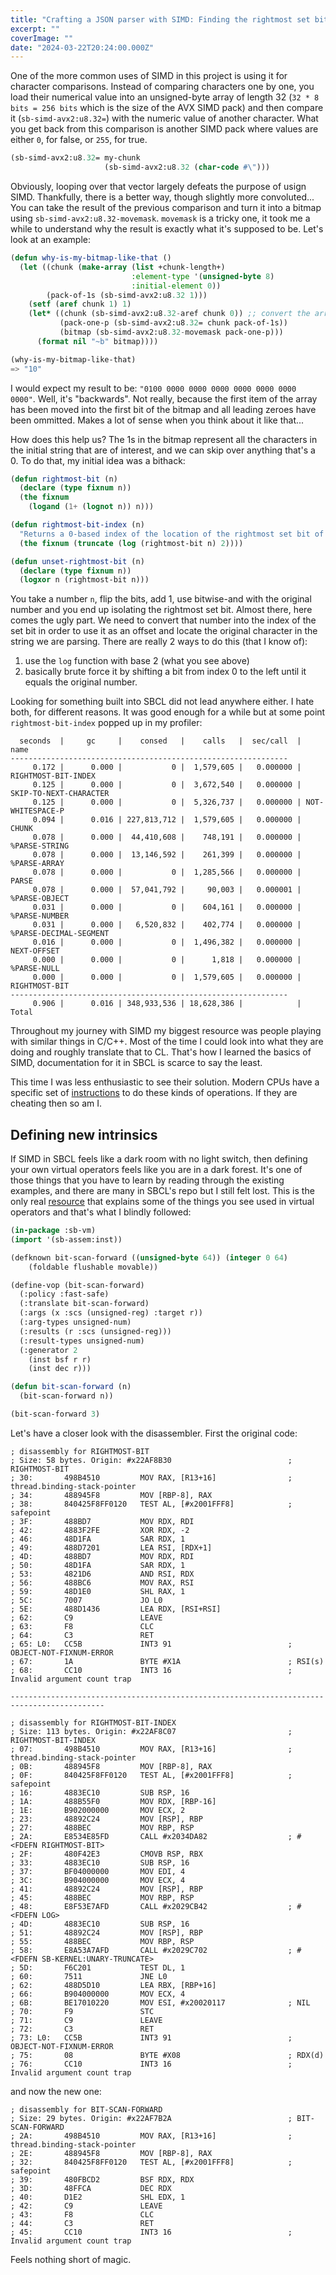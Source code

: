```yaml
---
title: "Crafting a JSON parser with SIMD: Finding the rightmost set bit"
excerpt: ""
coverImage: ""
date: "2024-03-22T20:24:00.000Z"
---
```


One of the more common uses of SIMD in this project is using it for character comparisons. Instead of comparing characters one by one, you load their numerical value into an unsigned-byte array of length 32 (`32 * 8 bits = 256 bits` which is the size of the AVX SIMD pack) and then compare it (`sb-simd-avx2:u8.32=`) with the numeric value of another character. What you get back from this comparison is another SIMD pack where values are either `0`, for false, or `255`, for true.

```lisp
(sb-simd-avx2:u8.32= my-chunk
                     (sb-simd-avx2:u8.32 (char-code #\")))
```

Obviously, looping over that vector largely defeats the purpose of usign SIMD. Thankfully, there is a better way, though slightly more convoluted... You can take the result of the previous comparison and turn it into a bitmap using `sb-simd-avx2:u8.32-movemask`. `movemask` is a tricky one, it took me a while to understand why the result is exactly what it's supposed to be. Let's look at an example:

```lisp
(defun why-is-my-bitmap-like-that ()
  (let ((chunk (make-array (list +chunk-length+)
                           :element-type '(unsigned-byte 8)
                           :initial-element 0))
        (pack-of-1s (sb-simd-avx2:u8.32 1)))
    (setf (aref chunk 1) 1)
    (let* ((chunk (sb-simd-avx2:u8.32-aref chunk 0)) ;; convert the array to a SIMD pack
           (pack-one-p (sb-simd-avx2:u8.32= chunk pack-of-1s))
           (bitmap (sb-simd-avx2:u8.32-movemask pack-one-p)))
      (format nil "~b" bitmap))))

(why-is-my-bitmap-like-that)
=> "10"
```

I would expect my result to be: `"0100 0000 0000 0000 0000 0000 0000 0000"`. Well, it's "backwards". Not really, because the first item of the array has been moved into the first bit of the bitmap and all leading zeroes have been ommitted. Makes a lot of sense when you think about it like that...

How does this help us? The 1s in the bitmap represent all the characters in the initial string that are of interest, and we can skip over anything that's a 0. To do that, my initial idea was a bithack:

```lisp
(defun rightmost-bit (n)
  (declare (type fixnum n))
  (the fixnum
    (logand (1+ (lognot n)) n)))

(defun rightmost-bit-index (n)
  "Returns a 0-based index of the location of the rightmost set bit of `n'."
  (the fixnum (truncate (log (rightmost-bit n) 2))))

(defun unset-rightmost-bit (n)
  (declare (type fixnum n))
  (logxor n (rightmost-bit n)))
```

You take a number `n`, flip the bits, add 1, use bitwise-and with the original number and you end up isolating the rightmost set bit. Almost there, here comes the ugly part. We need to convert that number into the index of the set bit in order to use it as an offset and locate the original character in the string we are parsing. There are really 2 ways to do this (that I know of):
1. use the `log` function with base 2 (what you see above)
2. basically brute force it by shifting a bit from index 0 to the left until it equals the original number.

Looking for something built into SBCL did not lead anywhere either. I hate both, for different reasons. It was good enough for a while but at some point `rightmost-bit-index` popped up in my profiler:

```
  seconds  |     gc     |    consed   |    calls   |  sec/call  |  name
--------------------------------------------------------------
     0.172 |      0.000 |           0 |  1,579,605 |   0.000000 | RIGHTMOST-BIT-INDEX
     0.125 |      0.000 |           0 |  3,672,540 |   0.000000 | SKIP-TO-NEXT-CHARACTER
     0.125 |      0.000 |           0 |  5,326,737 |   0.000000 | NOT-WHITESPACE-P
     0.094 |      0.016 | 227,813,712 |  1,579,605 |   0.000000 | CHUNK
     0.078 |      0.000 |  44,410,608 |    748,191 |   0.000000 | %PARSE-STRING
     0.078 |      0.000 |  13,146,592 |    261,399 |   0.000000 | %PARSE-ARRAY
     0.078 |      0.000 |           0 |  1,285,566 |   0.000000 | PARSE
     0.078 |      0.000 |  57,041,792 |     90,003 |   0.000001 | %PARSE-OBJECT
     0.031 |      0.000 |           0 |    604,161 |   0.000000 | %PARSE-NUMBER
     0.031 |      0.000 |   6,520,832 |    402,774 |   0.000000 | %PARSE-DECIMAL-SEGMENT
     0.016 |      0.000 |           0 |  1,496,382 |   0.000000 | NEXT-OFFSET
     0.000 |      0.000 |           0 |      1,818 |   0.000000 | %PARSE-NULL
     0.000 |      0.000 |           0 |  1,579,605 |   0.000000 | RIGHTMOST-BIT
--------------------------------------------------------------
     0.906 |      0.016 | 348,933,536 | 18,628,386 |            | Total
```

Throughout my journey with SIMD my biggest resource was people playing with similar things in C/C++. Most of the time I could look into what they are doing and roughly translate that to CL. That's how I learned the basics of SIMD, documentation for it in SBCL is scarce to say the least.

This time I was less enthusiastic to see their solution. Modern CPUs have a specific set of [instructions](https://en.wikipedia.org/wiki/X86_Bit_manipulation_instruction_set) to do these kinds of operations. If they are cheating then so am I.

## Defining new intrinsics

If SIMD in SBCL feels like a dark room with no light switch, then defining your own virtual operators feels like you are in a dark forest. It's one of those things that you have to learn by reading through the existing examples, and there are many in SBCL's repo but I still felt lost. This is the only real [resource](https://pvk.ca/Blog/2014/08/16/how-to-define-new-intrinsics-in-sbcl/) that explains some of the things you see used in virtual operators and that's what I blindly followed:

```lisp
(in-package :sb-vm)
(import '(sb-assem:inst))

(defknown bit-scan-forward ((unsigned-byte 64)) (integer 0 64)
    (foldable flushable movable))

(define-vop (bit-scan-forward)
  (:policy :fast-safe)
  (:translate bit-scan-forward)
  (:args (x :scs (unsigned-reg) :target r))
  (:arg-types unsigned-num)
  (:results (r :scs (unsigned-reg)))
  (:result-types unsigned-num)
  (:generator 2
    (inst bsf r r)
    (inst dec r)))

(defun bit-scan-forward (n)
  (bit-scan-forward n))

(bit-scan-forward 3)
```

Let's have a closer look with the disassembler. First the original code:

```
; disassembly for RIGHTMOST-BIT
; Size: 58 bytes. Origin: #x22AF8B30                          ; RIGHTMOST-BIT
; 30:       498B4510         MOV RAX, [R13+16]                ; thread.binding-stack-pointer
; 34:       488945F8         MOV [RBP-8], RAX
; 38:       840425F8FF0120   TEST AL, [#x2001FFF8]            ; safepoint
; 3F:       488BD7           MOV RDX, RDI
; 42:       4883F2FE         XOR RDX, -2
; 46:       48D1FA           SAR RDX, 1
; 49:       488D7201         LEA RSI, [RDX+1]
; 4D:       488BD7           MOV RDX, RDI
; 50:       48D1FA           SAR RDX, 1
; 53:       4821D6           AND RSI, RDX
; 56:       488BC6           MOV RAX, RSI
; 59:       48D1E0           SHL RAX, 1
; 5C:       7007             JO L0
; 5E:       488D1436         LEA RDX, [RSI+RSI]
; 62:       C9               LEAVE
; 63:       F8               CLC
; 64:       C3               RET
; 65: L0:   CC5B             INT3 91                          ; OBJECT-NOT-FIXNUM-ERROR
; 67:       1A               BYTE #X1A                        ; RSI(s)
; 68:       CC10             INT3 16                          ; Invalid argument count trap

-------------------------------------------------------------------------------------------

; disassembly for RIGHTMOST-BIT-INDEX
; Size: 113 bytes. Origin: #x22AF8C07                         ; RIGHTMOST-BIT-INDEX
; 07:       498B4510         MOV RAX, [R13+16]                ; thread.binding-stack-pointer
; 0B:       488945F8         MOV [RBP-8], RAX
; 0F:       840425F8FF0120   TEST AL, [#x2001FFF8]            ; safepoint
; 16:       4883EC10         SUB RSP, 16
; 1A:       488B55F0         MOV RDX, [RBP-16]
; 1E:       B902000000       MOV ECX, 2
; 23:       48892C24         MOV [RSP], RBP
; 27:       488BEC           MOV RBP, RSP
; 2A:       E8534E85FD       CALL #x2034DA82                  ; #<FDEFN RIGHTMOST-BIT>
; 2F:       480F42E3         CMOVB RSP, RBX
; 33:       4883EC10         SUB RSP, 16
; 37:       BF04000000       MOV EDI, 4
; 3C:       B904000000       MOV ECX, 4
; 41:       48892C24         MOV [RSP], RBP
; 45:       488BEC           MOV RBP, RSP
; 48:       E8F53E7AFD       CALL #x2029CB42                  ; #<FDEFN LOG>
; 4D:       4883EC10         SUB RSP, 16
; 51:       48892C24         MOV [RSP], RBP
; 55:       488BEC           MOV RBP, RSP
; 58:       E8A53A7AFD       CALL #x2029C702                  ; #<FDEFN SB-KERNEL:UNARY-TRUNCATE>
; 5D:       F6C201           TEST DL, 1
; 60:       7511             JNE L0
; 62:       488D5D10         LEA RBX, [RBP+16]
; 66:       B904000000       MOV ECX, 4
; 6B:       BE17010220       MOV ESI, #x20020117              ; NIL
; 70:       F9               STC
; 71:       C9               LEAVE
; 72:       C3               RET
; 73: L0:   CC5B             INT3 91                          ; OBJECT-NOT-FIXNUM-ERROR
; 75:       08               BYTE #X08                        ; RDX(d)
; 76:       CC10             INT3 16                          ; Invalid argument count trap
```

and now the new one:

```
; disassembly for BIT-SCAN-FORWARD
; Size: 29 bytes. Origin: #x22AF7B2A                          ; BIT-SCAN-FORWARD
; 2A:       498B4510         MOV RAX, [R13+16]                ; thread.binding-stack-pointer
; 2E:       488945F8         MOV [RBP-8], RAX
; 32:       840425F8FF0120   TEST AL, [#x2001FFF8]            ; safepoint
; 39:       480FBCD2         BSF RDX, RDX
; 3D:       48FFCA           DEC RDX
; 40:       D1E2             SHL EDX, 1
; 42:       C9               LEAVE
; 43:       F8               CLC
; 44:       C3               RET
; 45:       CC10             INT3 16                          ; Invalid argument count trap
```

Feels nothing short of magic.
